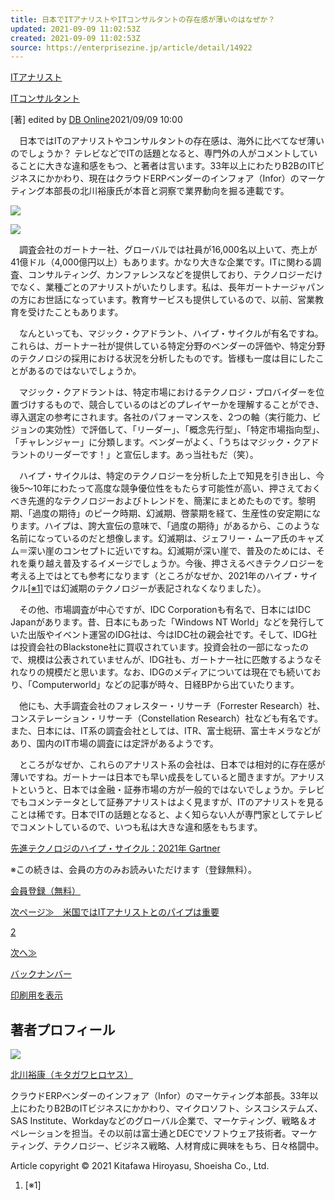 ```yaml
---
title: 日本でITアナリストやITコンサルタントの存在感が薄いのはなぜか？
updated: 2021-09-09 11:02:53Z
created: 2021-09-09 11:02:53Z
source: https://enterprisezine.jp/article/detail/14922
---
```


[ITアナリスト](https://enterprisezine.jp/article/t/IT%E3%82%A2%E3%83%8A%E3%83%AA%E3%82%B9%E3%83%88)

[ITコンサルタント](https://enterprisezine.jp/article/t/IT%E3%82%B3%E3%83%B3%E3%82%B5%E3%83%AB%E3%82%BF%E3%83%B3%E3%83%88)

[著]
edited by [DB Online](https://enterprisezine.jp/dbonline/)2021/09/09 10:00

　日本ではITのアナリストやコンサルタントの存在感は、海外に比べてなぜ薄いのでしょうか？ テレビなどでITの話題となると、専門外の人がコメントしていることに大きな違和感をもつ、と著者は言います。33年以上にわたりB2BのITビジネスにかかわり、現在はクラウドERPベンダーのインフォア（Infor）のマーケティング本部長の北川裕康氏が本音と洞察で業界動向を掘る連載です。

 ![](https://ez-cdn.shoeisha.jp/static/images/article/14922/kitagawa.jpg)

 ![](https://ez-cdn.shoeisha.jp/static/images/article/14922/14922_01.jpg)

　調査会社のガートナー社、グローバルでは社員が16,000名以上いて、売上が41億ドル（4,000億円以上）もあります。かなり大きな企業です。ITに関わる調査、コンサルティング、カンファレンスなどを提供しており、テクノロジーだけでなく、業種ごとのアナリストがいたりします。私は、長年ガートナージャパンの方にお世話になっています。教育サービスも提供しているので、以前、営業教育を受けたこともあります。

　なんといっても、マジック・クアドラント、ハイプ・サイクルが有名ですね。これらは、ガートナー社が提供している特定分野のベンダーの評価や、特定分野のテクノロジの採用における状況を分析したものです。皆様も一度は目にしたことがあるのではないでしょうか。

　マジック・クアドラントは、特定市場におけるテクノロジ・プロバイダーを位置づけするもので、競合しているのはどのプレイヤーかを理解することができ、導入選定の参考にされます。各社のパフォーマンスを、2つの軸（実行能力、ビジョンの実効性）で評価して、「リーダー」、「概念先行型」、「特定市場指向型」、「チャレンジャー」に分類します。ベンダーがよく、「うちはマジック・クアドラントのリーダーです！」と宣伝します。あっ当社もだ（笑）。

　ハイプ・サイクルは、特定のテクノロジーを分析した上で知見を引き出し、今後5～10年にわたって高度な競争優位性をもたらす可能性が高い、押さえておくべき先進的なテクノロジーおよびトレンドを、簡潔にまとめたものです。黎明期、「過度の期待」のピーク時期、幻滅期、啓蒙期を経て、生産性の安定期になります。ハイプは、誇大宣伝の意味で、「過度の期待」があるから、このような名前になっているのだと想像します。幻滅期は、ジェフリー・ムーア氏のキャズム＝深い崖のコンセプトに近いですね。幻滅期が深い崖で、普及のためには、それを乗り越え普及するイメージでしょうか。今後、押さえるべきテクノロジーを考える上ではとても参考になります（ところがなぜか、2021年のハイプ・サイクル[[※1]](#ipfootnote0)では幻滅期のテクノロジーが表記されなくなりました）。

　その他、市場調査が中心ですが、IDC Corporationも有名で、日本にはIDC Japanがあります。昔、日本にもあった「Windows NT World」などを発行していた出版やイベント運営のIDG社は、今はIDC社の親会社です。そして、IDG社は投資会社のBlackstone社に買収されています。投資会社の一部になったので、規模は公表されていませんが、IDG社も、ガートナー社に匹敵するようなそれなりの規模だと思います。なお、IDGのメディアについては現在でも続いており、「Computerworld」などの記事が時々、日経BPから出ていたります。

　他にも、大手調査会社のフォレスター・リサーチ（Forrester Research）社、コンステレーション・リサーチ（Constellation Research）社なども有名です。また、日本には、IT系の調査会社としては、ITR、富士総研、富士キメラなどがあり、国内のIT市場の調査には定評があるようです。

　ところがなぜか、これらのアナリスト系の会社は、日本では相対的に存在感が薄いですね。ガートナーは日本でも早い成長をしていると聞きますが。アナリストというと、日本では金融・証券市場の方が一般的ではないでしょうか。テレビでもコメンテータとして証券アナリストはよく見ますが、ITのアナリストを見ることは稀です。日本でITの話題となると、よく知らない人が専門家としてテレビでコメントしているので、いつも私は大きな違和感をもちます。

 [先進テクノロジのハイプ・サイクル：2021年 Gartner](https://www.gartner.co.jp/ja/newsroom/press-releases/pr-20210824)

※この続きは、会員の方のみお読みいただけます（登録無料）。

[会員登録（無料）](https://enterprisezine.jp/user/regist/?ref=/article/detail/14922&utm_source=enterprisezine.jp&utm_medium=self&utm_campaign=regist&utm_term=/article/detail/14922)

[次ページ≫　米国ではITアナリストとのパイプは重要](https://enterprisezine.jp/article/detail/14922?p=2)

[2](https://enterprisezine.jp/article/detail/14922?p=2)

[次へ≫](https://enterprisezine.jp/article/detail/14922?p=2)

[バックナンバー](https://enterprisezine.jp/article/corner/530)

[印刷用を表示](https://enterprisezine.jp/article/detail/14922?mode=print)

## 著者プロフィール

[![](https://ez-cdn.shoeisha.jp/static/images/author/651/kitagawa_hiroyasu.jpg)](https://enterprisezine.jp/author/651)

[北川裕康（キタガワヒロヤス）](https://enterprisezine.jp/author/651)

クラウドERPベンダーのインフォア（Infor）のマーケティング本部長。33年以上にわたりB2BのITビジネスにかかわり、マイクロソフト、シスコシステムズ、SAS Institute、Workdayなどのグローバル企業で、マーケティング、戦略＆オペレーションを担当。その以前は富士通とDECでソフトウェア技術者。マーケティング、テクノロジー、ビジネス戦略、人材育成に興味をもち、日々格闘中。

Article copyright © 2021 Kitafawa Hiroyasu, Shoeisha Co., Ltd.

1. [※1]